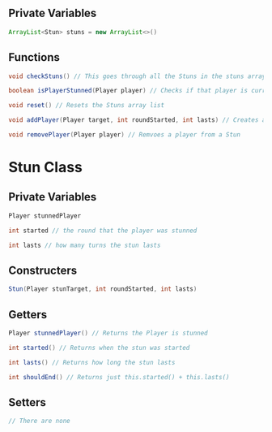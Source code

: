 ## Private Variables

```java
ArrayList<Stun> stuns = new ArrayList<>()
```

## Functions

```java
void checkStuns() // This goes through all the Stuns in the stuns array list and checks if their stun should be over.

boolean isPlayerStunned(Player player) // Checks if that player is currently stunned

void reset() // Resets the Stuns array list

void addPlayer(Player target, int roundStarted, int lasts) // Creates a Stun Object for the input player for the lasts amount of turns

void removePlayer(Player player) // Remvoes a player from a Stun
```

# Stun Class

## Private Variables

```java
Player stunnedPlayer

int started // the round that the player was stunned

int lasts // how many turns the stun lasts
```

## Constructers

```java
Stun(Player stunTarget, int roundStarted, int lasts)
```

## Getters

```java
Player stunnedPlayer() // Returns the Player is stunned

int started() // Returns when the stun was started

int lasts() // Returns how long the stun lasts

int shouldEnd() // Returns just this.started() + this.lasts()
```

## Setters

```java
// There are none
```
